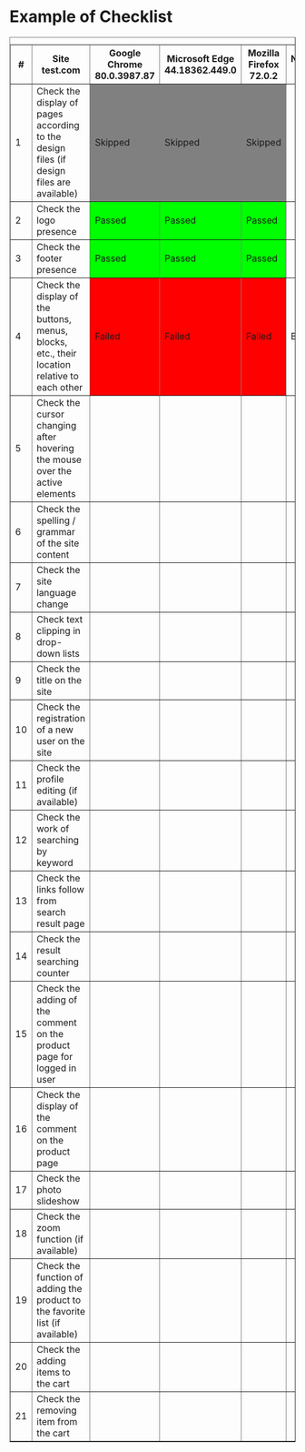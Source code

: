 <h1>Example of Checklist</h1>
<table border="1">
   <caption><b></b></caption>
   <tr>
      <th>#</th>
    <th>Site test.com</th>
    <th>Google Chrome 80.0.3987.87</th>
    <th>Microsoft Edge 44.18362.449.0</th>
    <th>Mozilla Firefox 72.0.2</th>
    <th>Notes/Bug ID</th>
   </tr>
   <tr>
     <td>1</td><td>Check the display of pages according to the design files (if design files are available)</td><td bgcolor="#808080">Skipped</td><td bgcolor="#808080">Skipped</td><td bgcolor="#808080">Skipped</td><td></td>
  </tr>
   <tr>
     <td>2</td><td>Check the logo presence</td><td bgcolor="#00ff00">Passed</td><td bgcolor="#00ff00">Passed</td><td bgcolor="#00ff00">Passed</td><td></td>
  </tr>
   <tr>
     <td>3</td><td>Check the footer presence</td><td bgcolor="#00ff00">Passed</td><td bgcolor="#00ff00">Passed</td><td bgcolor="#00ff00">Passed</td><td></td>
  </tr>
   <tr>
     <td>4</td><td>Check the display of the buttons, menus, blocks, etc., their location relative to each other</td><td bgcolor="#ff0000">Failed</td><td bgcolor="#ff0000">Failed</td><td bgcolor="#ff0000">Failed</td><td>Bug id</td>
  </tr>
   <tr>
     <td>5</td><td>Check the cursor changing after hovering the mouse over the active elements</td><td></td><td></td><td></td><td></td>
  </tr>
   <tr>
     <td>6</td><td>Check the spelling / grammar of the site content</td><td></td><td></td><td></td><td></td>
  </tr>
   <tr>
     <td>7</td><td>Check the site language change</td><td></td><td></td><td></td><td></td>
  </tr>
   <tr>
     <td>8</td><td>Check text clipping in drop-down lists</td><td></td><td></td><td></td><td></td>
  </tr>
   <tr>
     <td>9</td><td>Check the title on the site</td><td></td><td></td><td></td><td></td>
  </tr>
   <tr>
     <td>10</td><td>Check the registration of a new user on the site</td><td></td><td></td><td></td><td></td>
  </tr>
   <tr>
     <td>11</td><td>Check the profile editing (if available)</td><td></td><td></td><td></td><td></td>
  </tr>
   <tr>
     <td>12</td><td>Check the work of searching by keyword</td><td></td><td></td><td></td><td></td>
  </tr>
   <tr>
     <td>13</td><td>Check the links follow from search result page</td><td></td><td></td><td></td><td></td>
  </tr>
   <tr>
     <td>14</td><td>Check the result searching counter</td><td></td><td></td><td></td><td></td>
  </tr>
   <tr>
     <td>15</td><td>Check the adding of the comment on the product page for logged in user</td><td></td><td></td><td></td><td></td>
  </tr>
   <tr>
     <td>16</td><td>Check the display of the comment on the product page</td><td></td><td></td><td></td><td></td>
  </tr>
   <tr>
     <td>17</td><td>Check the photo slideshow</td><td></td><td></td><td></td><td></td>
  </tr>
   <tr>
     <td>18</td><td>Check the zoom function (if available)</td><td></td><td></td><td></td><td></td>
  </tr>
   <tr>
     <td>19</td><td>Check the function of adding the product to the favorite list (if available)</td><td></td><td></td><td></td><td></td>
  </tr>
   <tr>
     <td>20</td><td>Check the adding items to the cart</td><td></td><td></td><td></td><td></td>
  </tr>
   <tr>
     <td>21</td><td>Check the removing item from the cart</td><td></td><td></td><td></td><td></td>
  </tr>
  </table>
